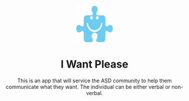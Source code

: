 <!--
PortfolioDisplay=true
-->

<p align="center"><img src="https://raw.githubusercontent.com/GAlexandruD/iwp-testing/main/public/static/Logo_I_Want_Please.svg" alt="MarkText" width="100" height="100"></p>

<h1 align="center">I Want Please</h1>

<div align=center>
    This is an app that will service the ASD community to help them 
    communicate what they want. The individual can be either verbal or 
    non-verbal.
</div>
